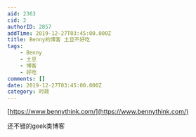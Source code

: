 ```yaml
---
aid: 2363
cid: 2
authorID: 2857
addTime: 2019-12-27T03:45:00.000Z
title: Benny的博客 土豆不好吃
tags:
    - Benny
    - 土豆
    - 博客
    - 好吃
comments: []
date: 2019-12-27T03:45:00.000Z
category: 时政
---
```


[https://www.bennythink.com/](https://www.bennythink.com/)

还不错的geek类博客
